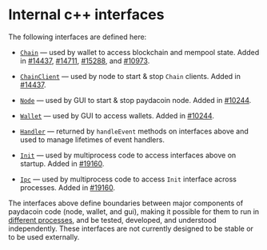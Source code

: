 # Internal c++ interfaces

The following interfaces are defined here:

* [`Chain`](chain.h) — used by wallet to access blockchain and mempool state. Added in [#14437](https://github.com/paydacoin/paydacoin/pull/14437), [#14711](https://github.com/paydacoin/paydacoin/pull/14711), [#15288](https://github.com/paydacoin/paydacoin/pull/15288), and [#10973](https://github.com/paydacoin/paydacoin/pull/10973).

* [`ChainClient`](chain.h) — used by node to start & stop `Chain` clients. Added in [#14437](https://github.com/paydacoin/paydacoin/pull/14437).

* [`Node`](node.h) — used by GUI to start & stop paydacoin node. Added in [#10244](https://github.com/paydacoin/paydacoin/pull/10244).

* [`Wallet`](wallet.h) — used by GUI to access wallets. Added in [#10244](https://github.com/paydacoin/paydacoin/pull/10244).

* [`Handler`](handler.h) — returned by `handleEvent` methods on interfaces above and used to manage lifetimes of event handlers.

* [`Init`](init.h) — used by multiprocess code to access interfaces above on startup. Added in [#19160](https://github.com/paydacoin/paydacoin/pull/19160).

* [`Ipc`](ipc.h) — used by multiprocess code to access `Init` interface across processes. Added in [#19160](https://github.com/paydacoin/paydacoin/pull/19160).

The interfaces above define boundaries between major components of paydacoin code (node, wallet, and gui), making it possible for them to run in [different processes](../../doc/multiprocess.md), and be tested, developed, and understood independently. These interfaces are not currently designed to be stable or to be used externally.
